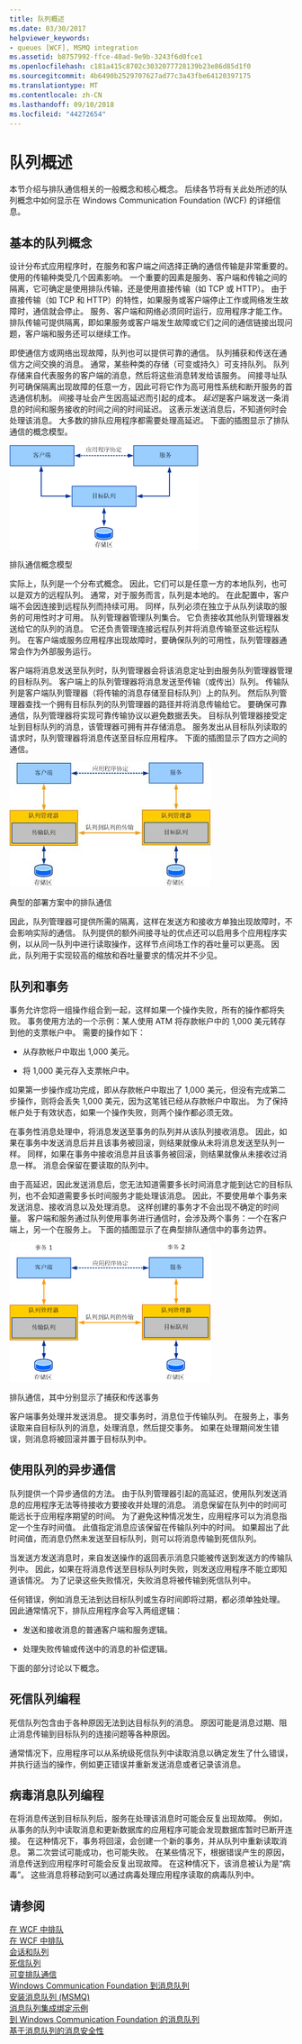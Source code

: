 ```yaml
---
title: 队列概述
ms.date: 03/30/2017
helpviewer_keywords:
- queues [WCF], MSMQ integration
ms.assetid: b8757992-ffce-40ad-9e9b-3243f6d0fce1
ms.openlocfilehash: c181a415c8702c3032077728139b23e86d85d1f0
ms.sourcegitcommit: 4b6490b2529707627ad77c3a43fbe64120397175
ms.translationtype: MT
ms.contentlocale: zh-CN
ms.lasthandoff: 09/10/2018
ms.locfileid: "44272654"
---
```

# <a name="queues-overview"></a>队列概述
本节介绍与排队通信相关的一般概念和核心概念。 后续各节将有关此处所述的队列概念中如何显示在 Windows Communication Foundation (WCF) 的详细信息。  
  
## <a name="basic-queuing-concepts"></a>基本的队列概念  
 设计分布式应用程序时，在服务和客户端之间选择正确的通信传输是非常重要的。 使用的传输种类受几个因素影响。 一个重要的因素是服务、客户端和传输之间的隔离，它可确定是使用排队传输，还是使用直接传输（如 TCP 或 HTTP）。 由于直接传输（如 TCP 和 HTTP）的特性，如果服务或客户端停止工作或网络发生故障时，通信就会停止。 服务、客户端和网络必须同时运行，应用程序才能工作。 排队传输可提供隔离，即如果服务或客户端发生故障或它们之间的通信链接出现问题，客户端和服务还可以继续工作。  
  
 即使通信方或网络出现故障，队列也可以提供可靠的通信。 队列捕获和传送在通信方之间交换的消息。 通常，某些种类的存储（可变或持久）可支持队列。 队列存储来自代表服务的客户端的消息，然后将这些消息转发给该服务。 间接寻址队列可确保隔离出现故障的任意一方，因此可将它作为高可用性系统和断开服务的首选通信机制。 间接寻址会产生因高延迟而引起的成本。 *延迟*是客户端发送一条消息的时间和服务接收的时间之间的时间延迟。 这表示发送消息后，不知道何时会处理该消息。 大多数的排队应用程序都需要处理高延迟。 下面的插图显示了排队通信的概念模型。  
  
 ![模型的排队通信](../../../../docs/framework/wcf/feature-details/media/qconceptual-figure1c.gif "QConceptual Figure1c")  
  
 排队通信概念模型  
  
 实际上，队列是一个分布式概念。 因此，它们可以是任意一方的本地队列，也可以是双方的远程队列。 通常，对于服务而言，队列是本地的。 在此配置中，客户端不会因连接到远程队列而持续可用。 同样，队列必须在独立于从队列读取的服务的可用性时才可用。 队列管理器管理队列集合。 它负责接收其他队列管理器发送给它的队列的消息。 它还负责管理连接远程队列并将消息传输至这些远程队列。 在客户端或服务应用程序出现故障时，要确保队列的可用性，队列管理器通常会作为外部服务运行。  
  
 客户端将消息发送至队列时，队列管理器会将该消息定址到由服务队列管理器管理的目标队列。 客户端上的队列管理器将消息发送至传输（或传出）队列。 传输队列是客户端队列管理器（将传输的消息存储至目标队列）上的队列。 然后队列管理器查找一个拥有目标队列的队列管理器的路径并将消息传输给它。 要确保可靠通信，队列管理器将实现可靠传输协议以避免数据丢失。 目标队列管理器接受定址到目标队列的消息，该管理器可拥有并存储消息。 服务发出从目标队列读取的请求时，队列管理器将消息传送至目标应用程序。 下面的插图显示了四方之间的通信。  
  
 ![排队应用程序关系图](../../../../docs/framework/wcf/feature-details/media/distributed-queue-figure.jpg "分布式队列图")  
  
 典型的部署方案中的排队通信  
  
 因此，队列管理器可提供所需的隔离，这样在发送方和接收方单独出现故障时，不会影响实际的通信。 队列提供的额外间接寻址的优点还可以启用多个应用程序实例，以从同一队列中进行读取操作，这样节点间场工作的吞吐量可以更高。 因此，队列用于实现较高的缩放和吞吐量要求的情况并不少见。  
  
## <a name="queues-and-transactions"></a>队列和事务  
 事务允许您将一组操作组合到一起，这样如果一个操作失败，所有的操作都将失败。 事务使用方法的一个示例：某人使用 ATM 将存款帐户中的 1,000 美元转存到他的支票帐户中。 需要的操作如下：  
  
-   从存款帐户中取出 1,000 美元。  
  
-   将 1,000 美元存入支票帐户中。  
  
 如果第一步操作成功完成，即从存款帐户中取出了 1,000 美元，但没有完成第二步操作，则将会丢失 1,000 美元，因为这笔钱已经从存款帐户中取出。 为了保持帐户处于有效状态，如果一个操作失败，则两个操作都必须无效。  
  
 在事务性消息处理中，将消息发送至事务的队列并从该队列接收消息。 因此，如果在事务中发送消息后并且该事务被回滚，则结果就像从未将消息发送至队列一样。 同样，如果在事务中接收消息并且该事务被回滚，则结果就像从未接收过消息一样。 消息会保留在要读取的队列中。  
  
 由于高延迟，因此发送消息后，您无法知道需要多长时间消息才能到达它的目标队列，也不会知道需要多长时间服务才能处理该消息。 因此，不要使用单个事务来发送消息、接收消息以及处理消息。 这样创建的事务才不会出现不确定的时间量。 客户端和服务通过队列使用事务进行通信时，会涉及两个事务：一个在客户端上，另一个在服务上。 下面的插图显示了在典型排队通信中的事务边界。  
  
 ![与事务队列](../../../../docs/framework/wcf/feature-details/media/qwithtransactions-figure3.gif "QWithTransactions 图 3")  
  
 排队通信，其中分别显示了捕获和传送事务  
  
 客户端事务处理并发送消息。 提交事务时，消息位于传输队列。 在服务上，事务读取来自目标队列的消息，处理消息，然后提交事务。 如果在处理期间发生错误，则消息将被回滚并置于目标队列中。  
  
## <a name="asynchronous-communication-using-queues"></a>使用队列的异步通信  
 队列提供一个异步通信的方法。 由于队列管理器引起的高延迟，使用队列发送消息的应用程序无法等待接收方要接收并处理的消息。 消息保留在队列中的时间可能远长于应用程序期望的时间。 为了避免这种情况发生，应用程序可以为消息指定一个生存时间值。 此值指定消息应该保留在传输队列中的时间。 如果超出了此时间值，而消息仍然未发送至目标队列，则可以将消息传输到死信队列。  
  
 当发送方发送消息时，来自发送操作的返回表示消息只能被传送到发送方的传输队列中。 因此，如果在将消息传送至目标队列时失败，则发送应用程序不能立即知道该情况。 为了记录这些失败情况，失败消息将被传输到死信队列中。  
  
 任何错误，例如消息无法到达目标队列或生存时间即将过期，都必须单独处理。 因此通常情况下，排队应用程序会写入两组逻辑：  
  
-   发送和接收消息的普通客户端和服务逻辑。  
  
-   处理失败传输或传送中的消息的补偿逻辑。  
  
 下面的部分讨论以下概念。  
  
## <a name="dead-letter-queue-programming"></a>死信队列编程  
 死信队列包含由于各种原因无法到达目标队列的消息。 原因可能是消息过期、阻止消息传输到目标队列的连接问题等各种原因。  
  
 通常情况下，应用程序可以从系统级死信队列中读取消息以确定发生了什么错误，并执行适当的操作，例如更正错误并重新发送消息或者记录该消息。  
  
## <a name="poison-message-queue-programming"></a>病毒消息队列编程  
 在将消息传送到目标队列后，服务在处理该消息时可能会反复出现故障。 例如，从事务的队列中读取消息和更新数据库的应用程序可能会发现数据库暂时已断开连接。 在这种情况下，事务将回滚，会创建一个新的事务，并从队列中重新读取消息。 第二次尝试可能成功，也可能失败。 在某些情况下，根据错误产生的原因，消息传送到应用程序时可能会反复出现故障。 在这种情况下，该消息被认为是“病毒”。 这些消息将移动到可以通过病毒处理应用程序读取的病毒队列中。  
  
## <a name="see-also"></a>请参阅  
 [在 WCF 中排队](../../../../docs/framework/wcf/feature-details/queuing-in-wcf.md)  
 [在 WCF 中排队](../../../../docs/framework/wcf/feature-details/queuing-in-wcf.md)  
 [会话和队列](../../../../docs/framework/wcf/samples/sessions-and-queues.md)  
 [死信队列](../../../../docs/framework/wcf/samples/dead-letter-queues.md)  
 [可变排队通信](../../../../docs/framework/wcf/samples/volatile-queued-communication.md)  
 [Windows Communication Foundation 到消息队列](../../../../docs/framework/wcf/samples/wcf-to-message-queuing.md)  
 [安装消息队列 (MSMQ)](../../../../docs/framework/wcf/samples/installing-message-queuing-msmq.md)  
 [消息队列集成绑定示例](https://msdn.microsoft.com/library/997d11cb-f2c5-4ba0-9209-92843d4d0e1a)  
 [到 Windows Communication Foundation 的消息队列](../../../../docs/framework/wcf/samples/message-queuing-to-wcf.md)  
 [基于消息队列的消息安全性](../../../../docs/framework/wcf/samples/message-security-over-message-queuing.md)
